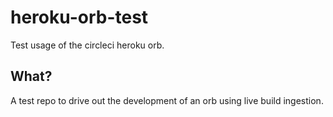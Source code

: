 # heroku-orb-test
Test usage of the circleci heroku orb.

## What?
A test repo to drive out the development of an orb using live build ingestion.